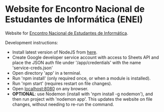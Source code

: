 # Website for Encontro Nacional de Estudantes de Informática (ENEI)
Website for [Encontro Nacional de Estudantes de Informática](https://www.enei.pt).

Development instructions:
- Install latest version of NodeJS from [here](https://nodejs.org/en/).
- Create Google developer service account with access to Sheets API and place the JSON auth file under '/app/credentials' with the name 'service-creds.json'
- Open directory 'app' in a terminal.
- Run 'npm install' (only required once, or when a module is installed).
- Run 'npm start' (requires restart on file changes).
- Open [localhost:8080](http://localhost:8080) on any browser.
- **OPTIONAL**: use Nodemon (install with 'npm install -g nodemon'), and then run project with 'nodemon app'. This updates the website on file changes, without needing to re-run the command.
